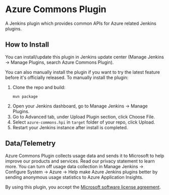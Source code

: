 # Azure Commons Plugin

A Jenkins plugin which provides common APIs for Azure related Jenkins plugins.

## How to Install

You can install/update this plugin in Jenkins update center (Manage Jenkins -> Manage Plugins, search Azure Commons Plugin).

You can also manually install the plugin if you want to try the latest feature before it's officially released.
To manually install the plugin:

1. Clone the repo and build:
   ```
   mvn package
   ```
2. Open your Jenkins dashboard, go to Manage Jenkins -> Manage Plugins.
3. Go to Advanced tab, under Upload Plugin section, click Choose File.
4. Select `azure-commons.hpi` in `target` folder of your repo, click Upload.
5. Restart your Jenkins instance after install is completed.

## Data/Telemetry

Azure Commons Plugin collects usage data and sends it to Microsoft to help improve our products and services. Read our privacy statement to learn more.
You can turn off usage data collection in Manage Jenkins -> Configure System -> Azure -> Help make Azure Jenkins plugins better by sending anonymous usage statistics to Azure Application Insights.

By using this plugin, you accept the [Microsoft software license agreement](EULA.txt).
